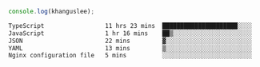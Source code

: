```js
console.log(khanguslee);
```

<!--START_SECTION:waka-->

```txt
TypeScript                 11 hrs 23 mins  █████████████████████░░░░   84.16 %
JavaScript                 1 hr 16 mins    ██▒░░░░░░░░░░░░░░░░░░░░░░   09.47 %
JSON                       22 mins         ▓░░░░░░░░░░░░░░░░░░░░░░░░   02.80 %
YAML                       13 mins         ▒░░░░░░░░░░░░░░░░░░░░░░░░   01.71 %
Nginx configuration file   5 mins          ░░░░░░░░░░░░░░░░░░░░░░░░░   00.65 %
```

<!--END_SECTION:waka-->

<!--
**khanguslee/khanguslee** is a ✨ _special_ ✨ repository because its `README.md` (this file) appears on your GitHub profile.

Here are some ideas to get you started:

- 🔭 I’m currently working on ...
- 🌱 I’m currently learning ...
- 👯 I’m looking to collaborate on ...
- 🤔 I’m looking for help with ...
- 💬 Ask me about ...
- 📫 How to reach me: ...
- 😄 Pronouns: ...
- ⚡ Fun fact: ...
-->
